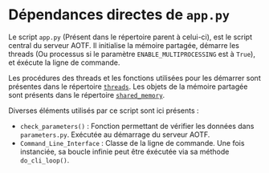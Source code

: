 # Dépendances directes de `app.py`

Le script `app.py` (Présent dans le répertoire parent à celui-ci), est le script central du serveur AOTF.
Il initialise la mémoire partagée, démarre les threads (Ou processus si le paramètre `ENABLE_MULTIPROCESSING` est à `True`), et éxécute la ligne de commande.

Les procédures des threads et les fonctions utilisées pour les démarrer sont présentes dans le répertoire [`threads`](../threads).
Les objets de la mémoire partagée sont présents dans le répertoire [`shared_memory`](../shared_memory).

Diverses éléments utilisés par ce script sont ici présents :
- `check_parameters()` : Fonction permettant de vérifier les données dans `parameters.py`. Exécutée au démarrage du serveur AOTF.
- `Command_Line_Interface` : Classe de la ligne de commande. Une fois instanciée, sa boucle infinie peut être éxécutée via sa méthode `do_cli_loop()`.
